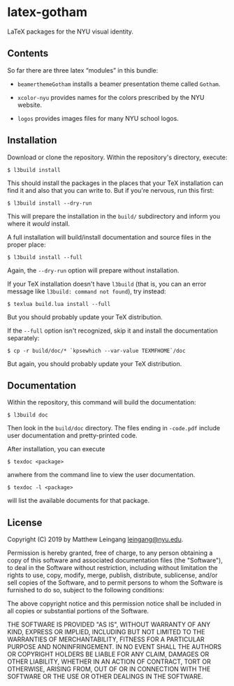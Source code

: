 # latex-gotham

LaTeX packages for the NYU visual identity.

## Contents

So far there are three latex “modules” in this bundle:

* `beamerthemeGotham` installs a beamer presentation theme called `Gotham`.  

* `xcolor-nyu` provides names for the colors prescribed by the NYU website.

* `logos` provides images files for many NYU school logos.

## Installation

Download or clone the repository.  Within the repository's directory, execute:

    $ l3build install

This should install the packages in the places that your TeX installation can
find it and also that you can write to.  But if you're nervous, run this first:

    $ l3build install --dry-run

This will prepare the installation in the `build/` subdirectory and inform you
where it *would* install.

A full installation will build/install documentation and source files in the
proper place:

    $ l3build install --full

Again, the `--dry-run` option will prepare without installation.

If your TeX installation doesn't have `l3build` (that is, you can an error
message like `l3build: command not found`), try instead:

    $ texlua build.lua install --full

But you should probably update your TeX distribution.

If the `--full` option isn't recognized, skip
it and install the documentation separately:

    $ cp -r build/doc/* `kpsewhich --var-value TEXMFHOME`/doc 

But again, you should probably update your TeX distribution. 

## Documentation

Within the repository, this command will build the documentation:

    $ l3build doc

Then look in the `build/doc` directory.  The files ending in `-code.pdf` 
include user documentation and pretty-printed code.

After installation, you can execute 

    $ texdoc <package>

anwhere from the command line to view the user documentation.

    $ texdoc -l <package>

will list the available documents for that package.

## License

Copyright (C) 2019 by Matthew Leingang <leingang@nyu.edu>.

Permission is hereby granted, free of charge, to any person obtaining a copy of
this software and associated documentation files (the "Software"), to deal in
the Software without restriction, including without limitation the rights to
use, copy, modify, merge, publish, distribute, sublicense, and/or sell copies of
the Software, and to permit persons to whom the Software is furnished to do so,
subject to the following conditions:

The above copyright notice and this permission notice shall be included in all
copies or substantial portions of the Software.

THE SOFTWARE IS PROVIDED "AS IS", WITHOUT WARRANTY OF ANY KIND, EXPRESS OR
IMPLIED, INCLUDING BUT NOT LIMITED TO THE WARRANTIES OF MERCHANTABILITY, FITNESS
FOR A PARTICULAR PURPOSE AND NONINFRINGEMENT. IN NO EVENT SHALL THE AUTHORS OR
COPYRIGHT HOLDERS BE LIABLE FOR ANY CLAIM, DAMAGES OR OTHER LIABILITY, WHETHER
IN AN ACTION OF CONTRACT, TORT OR OTHERWISE, ARISING FROM, OUT OF OR IN
CONNECTION WITH THE SOFTWARE OR THE USE OR OTHER DEALINGS IN THE SOFTWARE.

